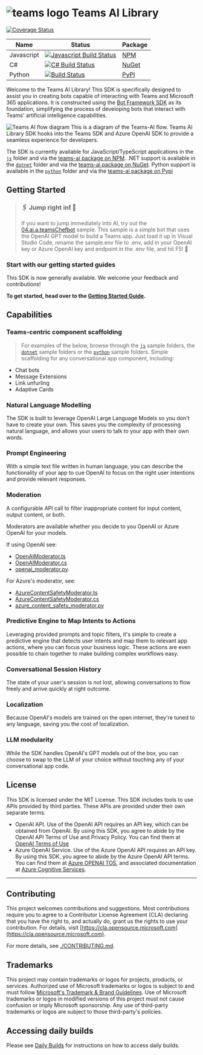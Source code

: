 # ![teams logo](https://media.githubusercontent.com/media/microsoft/teams-ai/main/assets/icon.png) Teams AI Library

[![Coverage Status](https://coveralls.io/repos/github/microsoft/teams-ai/badge.svg?branch=main)](https://coveralls.io/github/microsoft/teams-ai?branch=main)

| Name          | Status                | Package |
|---------------|-----------------------|---------|
| Javascript    | [![Javascript Build Status](https://dev.azure.com/DomoreexpGithub/Github_Pipelines/_apis/build/status%2Fteams-ai%2Fmicrosoft.teams-ai.javascript?branchName=main)](https://dev.azure.com/DomoreexpGithub/Github_Pipelines/_build/latest?definitionId=5&branchName=main) | [NPM](https://www.npmjs.com/package/@microsoft/teams-ai) |
| C#            | [![C# Build Status](https://dev.azure.com/DomoreexpGithub/Github_Pipelines/_apis/build/status%2Fteams-ai%2Fmicrosoft.teams-ai.dotnet?branchName=main)](https://dev.azure.com/DomoreexpGithub/Github_Pipelines/_build/latest?definitionId=4&branchName=main) | [NuGet](https://www.nuget.org/packages/Microsoft.Teams.AI) |
| Python        | [![Build Status](https://dev.azure.com/DomoreexpGithub/Github_Pipelines/_apis/build/status%2Fteams-ai%2Fmicrosoft.teams-ai.python?branchName=main)](https://dev.azure.com/DomoreexpGithub/Github_Pipelines/_build/latest?definitionId=10&branchName=main) | [PyPI](https://pypi.org/project/teams-ai/) |

Welcome to the Teams AI Library! This SDK is specifically designed to assist you in creating bots capable of interacting with Teams and Microsoft 365 applications. It is constructed using the [Bot Framework SDK](https://github.com/microsoft/botbuilder-js) as its foundation, simplifying the process of developing bots that interact with Teams' artificial intelligence capabilities.

![Teams AI flow diagram](https://github.com/microsoft/teams-ai/assets/14900841/154353ff-bafe-4423-abcd-6dc5a8680fe9)
This is a diagram of the Teams-AI flow. Teams AI Library SDK hooks into the Teams SDK and Azure OpenAI SDK to provide a seamless experience for developers.

The SDK is currently available for JavaScript/TypeScript applications in the [`js`](./js) folder and via the [teams-ai package on NPM](https://www.npmjs.com/package/@microsoft/teams-ai). .NET support is available in the [`dotnet`](./dotnet) folder and via the [teams-ai package on NuGet](https://www.nuget.org/packages/Microsoft.Teams.AI). Python support is available in the [`python`](./python) folder and via the [teams-ai package on Pypi](https://pypi.org/project/teams-ai/)

## Getting Started

> ### 🖇️ Jump right in❗️ 📎
>
> If you want to jump immediately into AI, try out the [04.ai.a.teamsChefbot](./js/samples/04.ai.a.teamsChefBot) sample. This sample is a simple bot that uses the OpenAI GPT model to build a Teams app. Just load it up in Visual Studio Code, rename the sample.env file to .env, add in your OpenAI key or Azure OpenAI key and endpoint in the .env file, and hit F5! 🎉

### Start with our getting started guides

This SDK is now generally available. We welcome your feedback and contributions!

**To get started, head over to the [Getting Started Guide](getting-started/README.md).**

## Capabilities

### Teams-centric component scaffolding

> For examples of the below, browse through the [`js`](./js/samples/) sample folders, the [`dotnet`](./dotnet/samples) sample folders or the [`python`](./python/samples) sample folders.
> Simple scaffolding for any conversational app component, including:

- Chat bots
- Message Extensions
- Link unfurling
- Adaptive Cards

### Natural Language Modelling

The SDK is built to leverage OpenAI Large Language Models so you don't have to create your own. This saves you the complexity of processing natural language, and allows your users to talk to your app with their own words.

### Prompt Engineering

With a simple text file written in human language, you can describe the functionality of your app to cue OpenAI to focus on the right user intentions and provide relevant responses.

### Moderation

A configurable API call to filter inappropriate content for input content, output content, or both. 

Moderators are available whether you decide to you OpenAI or Azure OpenAI for your models. 

If using OpenAI see: 
- [OpenAIModerator.ts](./js/packages/teams-ai/src/moderators/OpenAIModerator.ts)
- [OpenAIModerator.cs](./dotnet/packages/Microsoft.TeamsAI/Microsoft.TeamsAI/AI/Moderator/OpenAIModerator.cs) 
- [openai_moderator.py](./python/packages/ai/teams/ai/moderators/openai_moderator.py).

For Azure's moderator, see:
- [AzureContentSafetyModerator.ts](./js/packages/teams-ai/src/moderators/AzureContentSafetyModerator.ts) 
- [AzureContentSafetyModerator.cs](./dotnet/packages/Microsoft.TeamsAI/Microsoft.TeamsAI/AI/Moderator/AzureContentSafetyModerator.cs)
- [azure_content_safety_moderator.py](./python/packages/ai/teams/ai/moderators/azure_content_safety_moderator.py)

### Predictive Engine to Map Intents to Actions

Leveraging provided prompts and topic filters, it's simple to create a predictive engine that detects user intents and map them to relevant app actions, where you can focus your business logic. These actions are even possible to chain together to make building complex workflows easy.

### Conversational Session History

The state of your user's session is not lost, allowing conversations to flow freely and arrive quickly at right outcome.

### Localization

Because OpenAI's models are trained on the open internet, they're tuned to any language, saving you the cost of localization.

### LLM modularity

While the SDK handles OpenAI's GPT models out of the box, you can choose to swap to the LLM of your choice without touching any of your conversational app code.

## License

This SDK is licensed under the MIT License. This SDK includes tools to use APIs provided by third parties. These APIs are provided under their own separate terms.

- OpenAI API. Use of the OpenAI API requires an API key, which can be obtained from OpenAI. By using this SDK, you agree to abide by the OpenAI API Terms of Use and Privacy Policy. You can find them at [OpenAI Terms of Use](https://openai.com/policies/terms-of-use)
- Azure OpenAI Service. Use of the Azure OpenAI API requires an API key. By using this SDK, you agree to abide by the Azure OpenAI API terms. You can find them at [Azure OPENAI TOS](https://www.microsoft.com/licensing/terms/productoffering/MicrosoftAzure/MCA#ServiceSpecificTerms), and associated documentation at [Azure Cognitive Services](https://learn.microsoft.com/en-us/azure/cognitive-services/openai/).

---

## Contributing

This project welcomes contributions and suggestions. Most contributions require you to agree to a
Contributor License Agreement (CLA) declaring that you have the right to, and actually do, grant us
the rights to use your contribution. For details, visit [https://cla.opensource.microsoft.com](https://cla.opensource.microsoft.com).

For more details, see [./CONTRIBUTING.md](./CONTRIBUTING.md).

## Trademarks

This project may contain trademarks or logos for projects, products, or services. Authorized use of Microsoft
trademarks or logos is subject to and must follow
[Microsoft's Trademark & Brand Guidelines](https://www.microsoft.com/en-us/legal/intellectualproperty/trademarks/usage/general).
Use of Microsoft trademarks or logos in modified versions of this project must not cause confusion or imply Microsoft sponsorship.
Any use of third-party trademarks or logos are subject to those third-party's policies.

## Accessing daily builds

Please see [Daily Builds](docs/DAILYBUILDS.md) for instructions on how to access daily builds.
